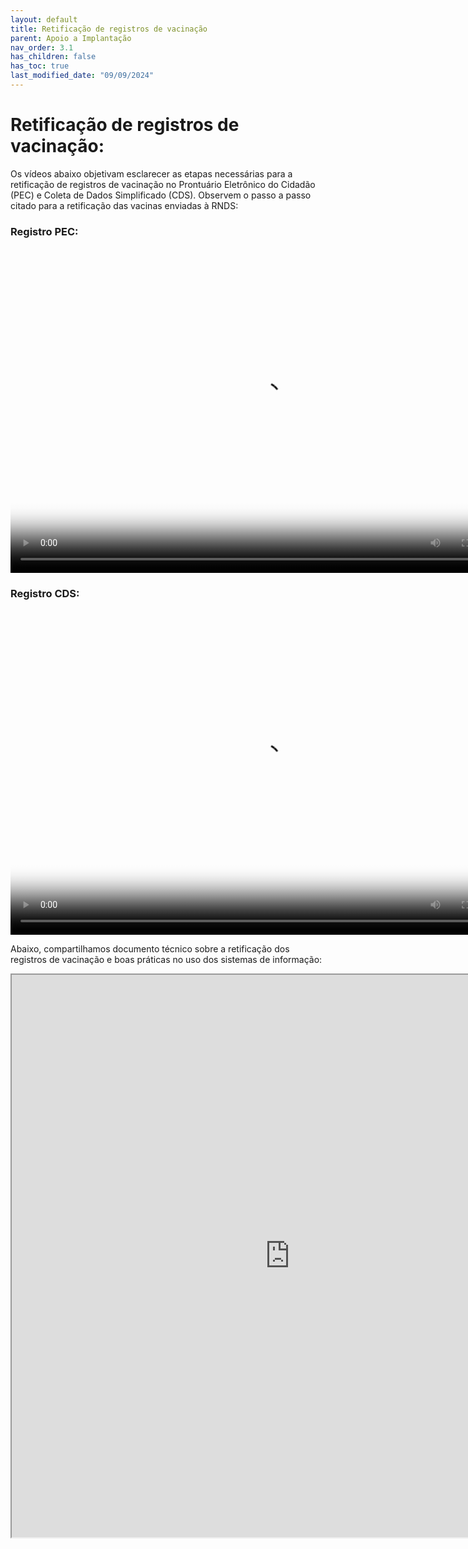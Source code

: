 ```yaml
---
layout: default
title: Retificação de registros de vacinação
parent: Apoio a Implantação
nav_order: 3.1
has_children: false
has_toc: true
last_modified_date: "09/09/2024"
---
```


# Retificação de registros de vacinação:

Os vídeos abaixo objetivam esclarecer as etapas necessárias para a retificação de registros de vacinação no Prontuário Eletrônico do Cidadão (PEC) e Coleta de Dados Simplificado (CDS). Observem o passo a passo citado para a retificação das vacinas enviadas à RNDS:

### Registro PEC:

<video width="800" height="520" controls="controls" poster="capa_linux.png">
  <source src="https://saps-ms.github.io/Manual-eSUS_APS/PEC_Correcao_Vacina.MOV" type="video/mp4">
</video>


### Registro CDS:

<video width="800" height="520" controls="controls" poster="capa_linux.png">
  <source src="https://saps-ms.github.io/Manual-eSUS_APS/CDS_Correcao_Vacina.MOV" type="video/mp4">
</video>

Abaixo, compartilhamos documento técnico sobre a retificação dos registros de vacinação e boas práticas no uso dos sistemas de informação:

<iframe src="https://saps-ms.github.io/Manual-eSUS_APS/retificacao_de_vacinas.pdf" width="890px" height="900px"></iframe>

